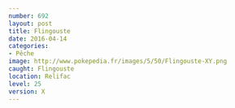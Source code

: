 ```yaml
---
number: 692
layout: post
title: Flingouste
date: 2016-04-14
categories:
- Pêche
image: http://www.pokepedia.fr/images/5/50/Flingouste-XY.png
caught: Flingouste
location: Relifac
level: 25
version: X
---
```

